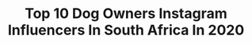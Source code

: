 ---
title: Top 10 Dog Owners Instagram Influencers In South Africa In 2020
description: >-
  Find top dog owners Instagram influencers in South Africa in 2020. Most popular hashtags: #outdoorsman #rct #hometeam #calisthenics.
platform: Instagram
profiles:
  - username: "juliamarislade"
    fullname: >-
      Julia-Mari Slade
    location: "South Africa"
    followers: 2660
    engagement: 1561
    commentsToLikes: 0.281441
    id: ckaoviqba4q0p0i78whh2qk32
    verified: false
    hashtags: "#corona"
  - username: "katjab0810"
    fullname: >-
      ꧁Style•Photography•Travel꧂
    location: "South Africa"
    followers: 6733
    engagement: 1108
    commentsToLikes: 0.078038
    id: ck0w0idktecpu0i1904ma5akc
    verified: false
    hashtags: "#motherkindcares, #mycottonon"
  - username: "natureboy_ct"
    fullname: >-
      Ryle Rene De Morny
    location: "South Africa"
    followers: 30400
    engagement: 554
    commentsToLikes: 0.051279
    id: ck5qefshx09t00i115msdnw6p
    verified: false
    hashtags: "#tuesdaytraining, #tvseries, #mobility, #couplefun"
  - username: "anastasiyaanikina"
    fullname: >-
      Anikina Anastasia Alexandrovna
    location: "South Africa"
    followers: 231680
    engagement: 794
    commentsToLikes: 0.012139
    id: ck9wj06wx4pjl0j78jojo3kiz
    verified: false
    hashtags: ""
  - username: "ebenetzebeth4"
    fullname: >-
      Eben Etzebeth
    location: "South Africa"
    followers: 249754
    engagement: 972
    commentsToLikes: 0.011062
    id: ck136ihxm6na10i19bwfivmxd
    verified: true
    hashtags: "#nutre4, #wpinstitute, #915, #stademayol"
  - username: "edna.swart"
    fullname: >-
      Ed
    location: "South Africa"
    followers: 14618
    engagement: 532
    commentsToLikes: 0.070397
    id: ck5horh01q3bl0i112efpt9ms
    verified: false
    hashtags: "#koalachallenge, #uninternship"
  - username: "nicolawiborg"
    fullname: >-
      N I C O L A  W I B O R G
    location: "South Africa"
    followers: 9382
    engagement: 777
    commentsToLikes: 0.051925
    id: ck5zmwai3nbs40i145k16v88u
    verified: false
    hashtags: "#moonlovers, #easter, #easterbunny, #itsamood"
  - username: "edwill_vdm"
    fullname: >-
      Edwill van der Merwe
    location: "South Africa"
    followers: 20448
    engagement: 2120
    commentsToLikes: 0.007676
    id: ck5zqpkfqv1kn0i14yeju8c1o
    verified: false
    hashtags: "#hometeam, #iykyk, #pleasantofniks, #wxlfszn"
  - username: "fiskanistyle"
    fullname: >-
      Fiskani
    location: "South Africa"
    followers: 5591
    engagement: 831
    commentsToLikes: 0.190394
    id: ck5hmfi43luuq0i11ckcfza1a
    verified: false
    hashtags: "#youtubemusic, #nike"
  - username: "bk.ramalho"
    fullname: >-
      B I A N C A   R A M A L H O
    location: "South Africa"
    followers: 3957
    engagement: 1310
    commentsToLikes: 0.081460
    id: ck6tuzrthjcyl0j71ncs4d7ko
    verified: false
    hashtags: "#stepintojoy, #stayhomestyle, #generationspring, #swiitchface"
---
